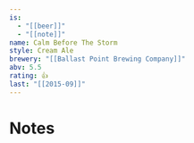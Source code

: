 ```yaml
---
is:
  - "[[beer]]"
  - "[[note]]"
name: Calm Before The Storm
style: Cream Ale
brewery: "[[Ballast Point Brewing Company]]"
abv: 5.5
rating: 👍
last: "[[2015-09]]"
---
```

# Notes


